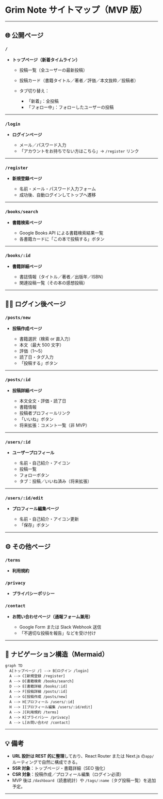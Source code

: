 # Grim Note サイトマップ（MVP 版）

---

## 🌐 公開ページ

### `/`

- **トップページ（新着タイムライン）**

  - 投稿一覧（全ユーザーの最新投稿）
  - 投稿カード（書籍タイトル／著者／評価／本文抜粋／投稿者）
  - タブ切り替え：

    - 「新着」：全投稿
    - 「フォロー中」：フォローしたユーザーの投稿

---

### `/login`

- **ログインページ**

  - メール／パスワード入力
  - 「アカウントをお持ちでない方はこちら」→ `/register` リンク

---

### `/register`

- **新規登録ページ**

  - 名前・メール・パスワード入力フォーム
  - 成功後、自動ログインしてトップへ遷移

---

### `/books/search`

- **書籍検索ページ**

  - Google Books API による書籍検索結果一覧
  - 各書籍カードに「この本で投稿する」ボタン

---

### `/books/:id`

- **書籍詳細ページ**

  - 書誌情報（タイトル／著者／出版年／ISBN）
  - 関連投稿一覧（その本の感想投稿）

---

## 🧑‍💻 ログイン後ページ

### `/posts/new`

- **投稿作成ページ**

  - 書籍選択（検索 or 直入力）
  - 本文（最大 500 文字）
  - 評価（1〜5）
  - 読了日・タグ入力
  - 「投稿する」ボタン

---

### `/posts/:id`

- **投稿詳細ページ**

  - 本文全文・評価・読了日
  - 書籍情報
  - 投稿者プロフィールリンク
  - 「いいね」ボタン
  - 将来拡張：コメント一覧（非 MVP）

---

### `/users/:id`

- **ユーザープロフィール**

  - 名前・自己紹介・アイコン
  - 投稿一覧
  - フォローボタン
  - タブ：投稿／いいね済み（将来拡張）

---

### `/users/:id/edit`

- **プロフィール編集ページ**

  - 名前・自己紹介・アイコン更新
  - 「保存」ボタン

---

## ⚙️ その他ページ

### `/terms`

- **利用規約**

### `/privacy`

- **プライバシーポリシー**

### `/contact`

- **お問い合わせページ（通報フォーム兼用）**

  - Google Form または Slack Webhook 送信
  - 「不適切な投稿を報告」などを受け付け

---

## 🔁 ナビゲーション構造（Mermaid）

```mermaid
graph TD
  A[トップページ /] --> B[ログイン /login]
  A --> C[新規登録 /register]
  A --> D[書籍検索 /books/search]
  D --> E[書籍詳細 /books/:id]
  A --> F[投稿詳細 /posts/:id]
  A --> G[投稿作成 /posts/new]
  A --> H[プロフィール /users/:id]
  H --> I[プロフィール編集 /users/:id/edit]
  A --> J[利用規約 /terms]
  A --> K[プライバシー /privacy]
  A --> L[お問い合わせ /contact]
```

---

## 💡 備考

- **URL 設計は REST 的に整理**しており、React Router または Next.js の`app/`ルーティングで自然に構成できる。
- **SSR 対象**：トップページ・書籍詳細（SEO 強化）
- **CSR 対象**：投稿作成／プロフィール編集（ログイン必須）
- MVP 後は `/dashboard`（読書統計）や `/tags/:name`（タグ投稿一覧）を追加予定。

---
